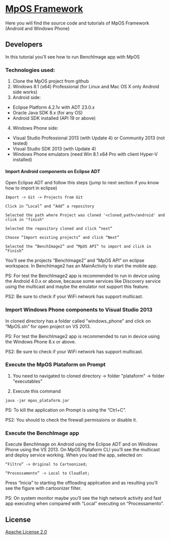 [MpOS Framework](http://mpos.great.ufc.br)
====================================================================

Here you will find the source code and tutorials of MpOS Framework (Android and Windows Phone)

## Developers

In this tutorial you'll see how to run BenchImage app with MpOS

### Technologies used:

1. Clone the MpOS project from github
2. Windows 8.1 (x64) Professional (for Linux and Mac OS X only Android side works)
3. Android side:
  * Eclipse Platform 4.2.1v with ADT 23.0.x
  * Oracle Java SDK 8.x (for any OS)
  * Android SDK installed (API 19 or above)
4. Windows Phone side:
  * Visual Studio Professional 2013 (with Update 4) or Community 2013 (not tested)
  * Visual Studio SDK 2013 (with Update 4)
  * Windows Phone emulators (need Win 8.1 x64 Pro with client Hyper-V installed)


#### Import Android components on Eclipse ADT

Open Eclipse ADT and follow this steps (jump to next section if you know how to import in eclipse)

```
Import -> Git -> Projects from Git
```
```
Click in “Local” and “Add” a repository
```
```
Selected the path where Project was cloned '<cloned_path>/android' and click in "finish"
```
```
Selected the repository cloned and click “next”
```
```
Choose “Import existing projects” and click “Next”
```
```
Selected the “BenchImage2” and “MpOS API” to import and click in “Finish”
```

You’ll see the projects “BenchImage2” and “MpOS API” on eclipse workspace. In BenchImage2 has an MainActivity to start the mobile app. 

PS: For test the BenchImage2 app is recommended to run in device using the Android 4.0.x or above, because some services like Discovery service using the multicast and maybe the emulator not support this feature. 

PS2: Be sure to check if your WiFi network has support multicast.


### Import Windows Phone components to Visual Studio 2013

In cloned directory has a folder called "windows_phone" and click on “MpOS.sln” for open project on VS 2013.

PS: For test the BenchImage2 app is recommended to run in device using the Windows Phone 8.x or above. 

PS2: Be sure to check if your WiFi network has support multicast.


### Execute the MpOS Plataform on Prompt

1. You need to navigated to cloned directory -> folder "plataform" -> folder "executables"

2. Execute this command

```
java -jar mpos_plataform.jar
```

PS: To kill the application on Prompt is using the “Ctrl+C”.

PS2: You should to check the firewall permissions or disable it. 


### Execute the BenchImage app

Execute BenchImage on Android using the Eclipse ADT and on Windows Phone using the VS 2013. On MpOS Plataform CLI you’ll see the multicast and deploy service working. When you load the app, selected on: 

```
“Filtro” -> Original to Cartoonized;
```
```
“Processamento” -> Local to Cloudlet; 
```

Press “Inicia” to starting the offloading application and as resulting you’ll see the figure with cartoonizer filter.

PS: On system monitor maybe you’ll see the high network activity and fast app executing when compared with “Local” executing on “Processamento”.

License
-------
[Apache License 2.0](http://www.apache.org/licenses/LICENSE-2.0.html)
